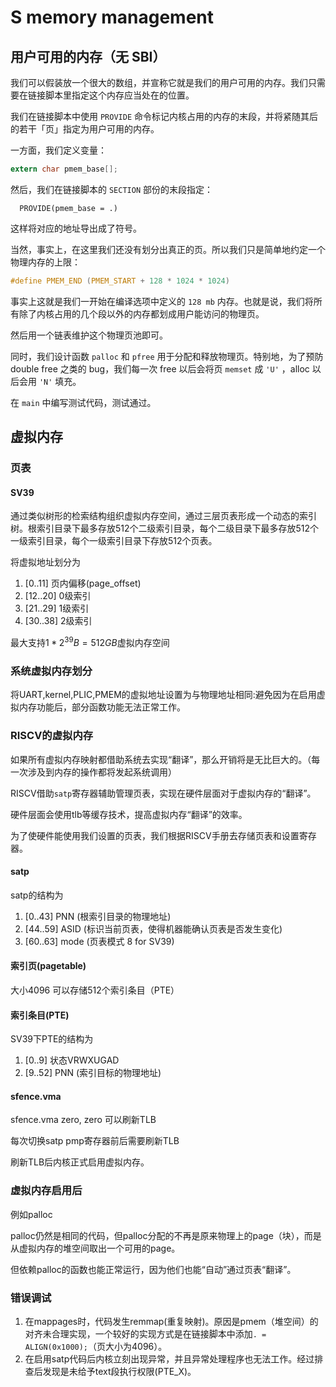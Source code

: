 # S memory management

## 用户可用的内存（无 SBI）

我们可以假装放一个很大的数组，并宣称它就是我们的用户可用的内存。我们只需要在链接脚本里指定这个内存应当处在的位置。

我们在链接脚本中使用 ``PROVIDE`` 命令标记内核占用的内存的末段，并将紧随其后的若干「页」指定为用户可用的内存。

一方面，我们定义变量：

``` C
extern char pmem_base[];
```

然后，我们在链接脚本的 ``SECTION`` 部份的末段指定：

```
  PROVIDE(pmem_base = .)
```

这样将对应的地址导出成了符号。

当然，事实上，在这里我们还没有划分出真正的页。所以我们只是简单地约定一个物理内存的上限：

``` C
#define PMEM_END (PMEM_START + 128 * 1024 * 1024)
```

事实上这就是我们一开始在编译选项中定义的 ``128 mb`` 内存。也就是说，我们将所有除了内核占用的几个段以外的内存都划成用户能访问的物理页。

然后用一个链表维护这个物理页池即可。

同时，我们设计函数 ``palloc`` 和 ``pfree`` 用于分配和释放物理页。特别地，为了预防 double free 之类的 bug，我们每一次 free 以后会将页 ``memset`` 成 ``'U'`` ，alloc 以后会用 ``'N'`` 填充。

在 ``main`` 中编写测试代码，测试通过。

## 虚拟内存

### 页表

#### SV39

通过类似树形的检索结构组织虚拟内存空间，通过三层页表形成一个动态的索引树。根索引目录下最多存放512个二级索引目录，每个二级目录下最多存放512个一级索引目录，每个一级索引目录下存放512个页表。

将虚拟地址划分为
1) [0..11] 页内偏移(page_offset)
2) [12..20] 0级索引
3) [21..29] 1级索引
4) [30..38] 2级索引

最大支持$1 * 2^{39} B = 512 GB$虚拟内存空间

### 系统虚拟内存划分

将UART,kernel,PLIC,PMEM的虚拟地址设置为与物理地址相同:避免因为在启用虚拟内存功能后，部分函数功能无法正常工作。

### RISCV的虚拟内存

如果所有虚拟内存映射都借助系统去实现“翻译”，那么开销将是无比巨大的。（每一次涉及到内存的操作都将发起系统调用）

RISCV借助``satp``寄存器辅助管理页表，实现在硬件层面对于虚拟内存的“翻译”。

硬件层面会使用tlb等缓存技术，提高虚拟内存“翻译”的效率。

为了使硬件能使用我们设置的页表，我们根据RISCV手册去存储页表和设置寄存器。

#### satp

satp的结构为
1) [0..43] PNN (根索引目录的物理地址)
2) [44..59] ASID (标识当前页表，使得机器能确认页表是否发生变化)
3) [60..63] mode (页表模式 8 for SV39)

#### 索引页(pagetable)

大小4096 可以存储512个索引条目（PTE）

#### 索引条目(PTE)

SV39下PTE的结构为
1) [0..9] 状态VRWXUGAD
2) [9..52] PNN (索引目标的物理地址)

#### sfence.vma

sfence.vma zero, zero 可以刷新TLB

每次切换satp pmp寄存器前后需要刷新TLB

刷新TLB后内核正式启用虚拟内存。

### 虚拟内存启用后

例如palloc

palloc仍然是相同的代码，但palloc分配的不再是原来物理上的page（块），而是从虚拟内存的堆空间取出一个可用的page。

但依赖palloc的函数也能正常运行，因为他们也能“自动”通过页表“翻译”。

### 错误调试

1) 在mappages时，代码发生remmap(重复映射)。原因是pmem（堆空间）的对齐未合理实现，一个较好的实现方式是在链接脚本中添加``. = ALIGN(0x1000);``（页大小为4096）。
2) 在启用satp代码后内核立刻出现异常，并且异常处理程序也无法工作。经过排查后发现是未给予text段执行权限(PTE_X)。

